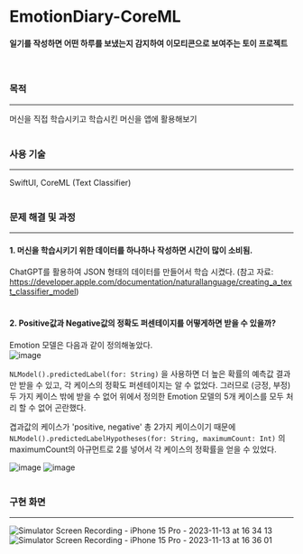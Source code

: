 # EmotionDiary-CoreML
#### 일기를 작성하면 어떤 하루를 보냈는지 감지하여 이모티콘으로 보여주는 토이 프로젝트
<br>

### 목적
---
머신을 직접 학습시키고 학습시킨 머신을 앱에 활용해보기
<br>
<br>


### 사용 기술
---
SwiftUI, CoreML (Text Classifier)
<br>
<br>

### 문제 해결 및 과정
---
#### 1. 머신을 학습시키기 위한 데이터를 하나하나 작성하면 시간이 많이 소비됨.
ChatGPT를 활용하여 JSON 형태의 데이터를 만들어서 학습 시켰다.
(참고 자료: https://developer.apple.com/documentation/naturallanguage/creating_a_text_classifier_model)
<br>
<br>

#### 2. Positive값과 Negative값의 정확도 퍼센테이지를 어떻게하면 받을 수 있을까?
Emotion 모델은 다음과 같이 정의해놓았다. <br>
![image](https://github.com/samusesapple/EmotionDiary-CoreML/assets/126672733/192cca8a-0247-41ec-8751-5ca42fceb50e)
<br>

```NLModel().predictedLabel(for: String)``` 을 사용하면 더 높은 확률의 예측값 결과만 받을 수 있고, 각 케이스의 정확도 퍼센테이지는 알 수 없었다. 그러므로 (긍정, 부정) 두 가지 케이스 밖에 받을 수 없어 위에서 정의한 Emotion 모델의 5개 케이스를 모두 처리 할 수 없어 곤란했다. 

겹과값의 케이스가 'positive, negative' 총 2가지 케이스이기 때문에 ```NLModel().predictedLabelHypotheses(for: String, maximumCount: Int)``` 의 maximumCount의 아규먼트로 2를 넣어서 각 케이스의 정확률을 얻을 수 있었다.
<br>

![image](https://github.com/samusesapple/EmotionDiary-CoreML/assets/126672733/d237a296-45d1-41b8-93df-079f3a8bdfaf)
![image](https://github.com/samusesapple/EmotionDiary-CoreML/assets/126672733/8777b2ae-7ad9-4247-ad8f-a0c09e4bde74)
<br>
<br>

### 구현 화면
---
![Simulator Screen Recording - iPhone 15 Pro - 2023-11-13 at 16 34 13](https://github.com/samusesapple/EmotionDiary-CoreML/assets/126672733/8adf5b7a-a1d2-4d56-99ed-e1ac78d0cb08)
![Simulator Screen Recording - iPhone 15 Pro - 2023-11-13 at 16 36 01](https://github.com/samusesapple/EmotionDiary-CoreML/assets/126672733/f7a71e32-cc9f-4add-ae3e-c9633ee00bae)

